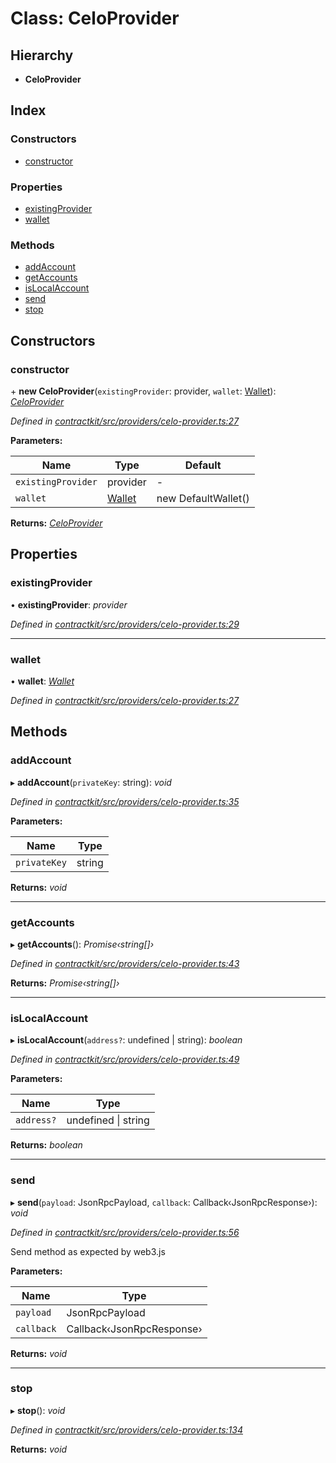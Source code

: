 # Class: CeloProvider

## Hierarchy

* **CeloProvider**

## Index

### Constructors

* [constructor](_providers_celo_provider_.celoprovider.md#constructor)

### Properties

* [existingProvider](_providers_celo_provider_.celoprovider.md#existingprovider)
* [wallet](_providers_celo_provider_.celoprovider.md#wallet)

### Methods

* [addAccount](_providers_celo_provider_.celoprovider.md#addaccount)
* [getAccounts](_providers_celo_provider_.celoprovider.md#getaccounts)
* [isLocalAccount](_providers_celo_provider_.celoprovider.md#islocalaccount)
* [send](_providers_celo_provider_.celoprovider.md#send)
* [stop](_providers_celo_provider_.celoprovider.md#stop)

## Constructors

###  constructor

\+ **new CeloProvider**(`existingProvider`: provider, `wallet`: [Wallet](../interfaces/_wallets_wallet_.wallet.md)): *[CeloProvider](_providers_celo_provider_.celoprovider.md)*

*Defined in [contractkit/src/providers/celo-provider.ts:27](https://github.com/celo-org/celo-monorepo/blob/master/packages/contractkit/src/providers/celo-provider.ts#L27)*

**Parameters:**

Name | Type | Default |
------ | ------ | ------ |
`existingProvider` | provider | - |
`wallet` | [Wallet](../interfaces/_wallets_wallet_.wallet.md) | new DefaultWallet() |

**Returns:** *[CeloProvider](_providers_celo_provider_.celoprovider.md)*

## Properties

###  existingProvider

• **existingProvider**: *provider*

*Defined in [contractkit/src/providers/celo-provider.ts:29](https://github.com/celo-org/celo-monorepo/blob/master/packages/contractkit/src/providers/celo-provider.ts#L29)*

___

###  wallet

• **wallet**: *[Wallet](../interfaces/_wallets_wallet_.wallet.md)*

*Defined in [contractkit/src/providers/celo-provider.ts:27](https://github.com/celo-org/celo-monorepo/blob/master/packages/contractkit/src/providers/celo-provider.ts#L27)*

## Methods

###  addAccount

▸ **addAccount**(`privateKey`: string): *void*

*Defined in [contractkit/src/providers/celo-provider.ts:35](https://github.com/celo-org/celo-monorepo/blob/master/packages/contractkit/src/providers/celo-provider.ts#L35)*

**Parameters:**

Name | Type |
------ | ------ |
`privateKey` | string |

**Returns:** *void*

___

###  getAccounts

▸ **getAccounts**(): *Promise‹string[]›*

*Defined in [contractkit/src/providers/celo-provider.ts:43](https://github.com/celo-org/celo-monorepo/blob/master/packages/contractkit/src/providers/celo-provider.ts#L43)*

**Returns:** *Promise‹string[]›*

___

###  isLocalAccount

▸ **isLocalAccount**(`address?`: undefined | string): *boolean*

*Defined in [contractkit/src/providers/celo-provider.ts:49](https://github.com/celo-org/celo-monorepo/blob/master/packages/contractkit/src/providers/celo-provider.ts#L49)*

**Parameters:**

Name | Type |
------ | ------ |
`address?` | undefined &#124; string |

**Returns:** *boolean*

___

###  send

▸ **send**(`payload`: JsonRpcPayload, `callback`: Callback‹JsonRpcResponse›): *void*

*Defined in [contractkit/src/providers/celo-provider.ts:56](https://github.com/celo-org/celo-monorepo/blob/master/packages/contractkit/src/providers/celo-provider.ts#L56)*

Send method as expected by web3.js

**Parameters:**

Name | Type |
------ | ------ |
`payload` | JsonRpcPayload |
`callback` | Callback‹JsonRpcResponse› |

**Returns:** *void*

___

###  stop

▸ **stop**(): *void*

*Defined in [contractkit/src/providers/celo-provider.ts:134](https://github.com/celo-org/celo-monorepo/blob/master/packages/contractkit/src/providers/celo-provider.ts#L134)*

**Returns:** *void*
